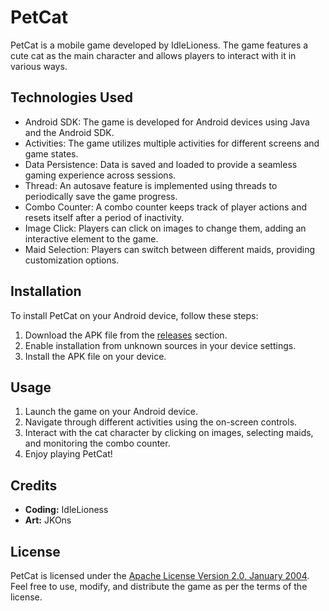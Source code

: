 # PetCat

PetCat is a mobile game developed by IdleLioness. The game features a cute cat as the main character and allows players to interact with it in various ways.

## Technologies Used

- Android SDK: The game is developed for Android devices using Java and the Android SDK.
- Activities: The game utilizes multiple activities for different screens and game states.
- Data Persistence: Data is saved and loaded to provide a seamless gaming experience across sessions.
- Thread: An autosave feature is implemented using threads to periodically save the game progress.
- Combo Counter: A combo counter keeps track of player actions and resets itself after a period of inactivity.
- Image Click: Players can click on images to change them, adding an interactive element to the game.
- Maid Selection: Players can switch between different maids, providing customization options.

## Installation

To install PetCat on your Android device, follow these steps:

1. Download the APK file from the [releases](https://drive.google.com/drive/folders/1EbRFIi7UAOojDCvsM3Ebj7GiZji1_rnk?usp=sharing) section.
2. Enable installation from unknown sources in your device settings.
3. Install the APK file on your device.

## Usage

1. Launch the game on your Android device.
2. Navigate through different activities using the on-screen controls.
3. Interact with the cat character by clicking on images, selecting maids, and monitoring the combo counter.
4. Enjoy playing PetCat!

## Credits

- **Coding:** IdleLioness
- **Art:** JKOns

## License

PetCat is licensed under the [Apache License Version 2.0, January 2004](http://www.apache.org/licenses/). Feel free to use, modify, and distribute the game as per the terms of the license.
